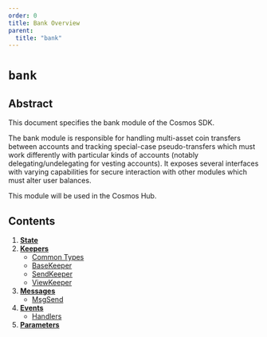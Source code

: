 ```yaml
---
order: 0
title: Bank Overview
parent:
  title: "bank"
---
```


# `bank`

## Abstract

This document specifies the bank module of the Cosmos SDK.

The bank module is responsible for handling multi-asset coin transfers between
accounts and tracking special-case pseudo-transfers which must work differently
with particular kinds of accounts (notably delegating/undelegating for vesting
accounts). It exposes several interfaces with varying capabilities for secure
interaction with other modules which must alter user balances.

This module will be used in the Cosmos Hub.

## Contents

1. **[State](01_state.md)**
2. **[Keepers](02_keepers.md)**
    - [Common Types](02_keepers.md#common-types)
    - [BaseKeeper](02_keepers.md#basekeeper)
    - [SendKeeper](02_keepers.md#sendkeeper)
    - [ViewKeeper](02_keepers.md#viewkeeper)
3. **[Messages](03_messages.md)**
    - [MsgSend](03_messages.md#msgsend)
4. **[Events](04_events.md)**
    - [Handlers](04_events.md#handlers)
5. **[Parameters](05_params.md)**
